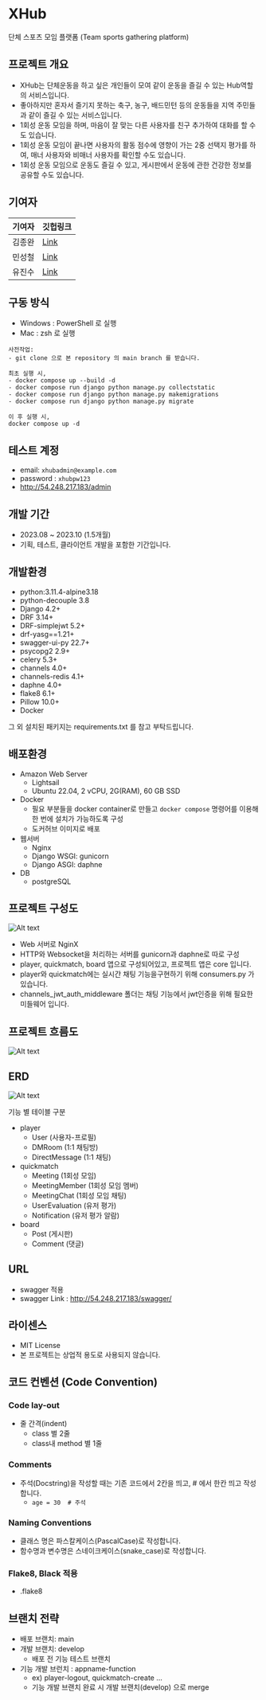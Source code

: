 # XHub
단체 스포츠 모임 플랫폼 (Team sports gathering platform)


## 프로젝트 개요
- XHub는 단체운동을 하고 싶은 개인들이 모여 같이 운동을 즐길 수 있는 Hub역할의 서비스입니다.
- 좋아하지만 혼자서 즐기지 못하는 축구, 농구, 배드민턴 등의 운동들을 지역 주민들과 같이 즐길 수 있는 서비스입니다.
- 1회성 운동 모임을 하며, 마음이 잘 맞는 다른 사용자를 친구 추가하여 대화를 할 수도 있습니다.
- 1회성 운동 모임이 끝나면 사용자의 활동 점수에 영향이 가는 2중 선택지 평가를 하여, 매너 사용자와 비매너 사용자를 확인할 수도 있습니다.
- 1회성 운동 모임으로 운동도 즐길 수 있고, 게시판에서 운동에 관한 건강한 정보를 공유할 수도 있습니다.


## 기여자
| 기여자 | 깃헙링크              |
|-------|---------------------|
| 김종완 | [Link](https://github.com/mireu-san) |
| 민성철 | [Link](https://github.com/AMinSC) |
| 유진수 | [Link](https://github.com/YuJinsoo) |


## 구동 방식
- Windows : PowerShell 로 실행
- Mac : zsh 로 실행

```
사전작업:
- git clone 으로 본 repository 의 main branch 를 받습니다.

최초 실행 시,
- docker compose up --build -d
- docker compose run django python manage.py collectstatic
- docker compose run django python manage.py makemigrations
- docker compose run django python manage.py migrate

이 후 실행 시,
docker compose up -d
```

## 테스트 계정
- email: `xhubadmin@example.com`
- password : `xhubpw123`
- http://54.248.217.183/admin 


## 개발 기간
- 2023.08 ~ 2023.10 (1.5개월)
- 기획, 테스트, 클라이언트 개발을 포함한 기간입니다.


## 개발환경
- python:3.11.4-alpine3.18
- python-decouple 3.8
- Django 4.2+
- DRF 3.14+
- DRF-simplejwt 5.2+
- drf-yasg==1.21+
- swagger-ui-py 22.7+
- psycopg2 2.9+
- celery 5.3+
- channels 4.0+
- channels-redis 4.1+
- daphne 4.0+
- flake8 6.1+
- Pillow 10.0+
- Docker

그 외 설치된 패키지는 requirements.txt 를 참고 부탁드립니다.


## 배포환경
- Amazon Web Server
    - Lightsail
    - Ubuntu 22.04, 2 vCPU, 2G(RAM), 60 GB SSD
- Docker
  - 필요 부분들을 docker container로 만들고 `docker compose` 명령어를 이용해 한 번에 설치가 가능하도록 구성
  - 도커허브 이미지로 배포
- 웹서버
  - Nginx
  - Django WSGI: gunicorn
  - Django ASGI: daphne
- DB
  - postgreSQL


## 프로젝트 구성도
![Alt text](asset/system.png)
- Web 서버로 NginX
- HTTP와 Websocket을 처리하는 서버를 gunicorn과 daphne로 따로 구성
- player, quickmatch, board 앱으로 구성되어있고, 프로젝트 앱은 core 입니다.
- player와 quickmatch에는 실시간 채팅 기능을구현하기 위해 consumers.py 가 있습니다.
- channels_jwt_auth_middleware 폴더는 채팅 기능에서 jwt인증을 위해 필요한 미들웨어 입니다.


## 프로젝트 흐름도
![Alt text](asset/flowchart.png)


## ERD
![Alt text](asset/image.png)

기능 별 테이블 구분
- player
    - User (사용자-프로필)
    - DMRoom (1:1 채팅방)
    - DirectMessage (1:1 채팅)
- quickmatch
    - Meeting (1회성 모임)
    - MeetingMember (1회성 모임 멤버)
    - MeetingChat (1회성 모임 채팅)
    - UserEvaluation (유저 평가)
    - Notification (유저 평가 알람)
- board
    - Post (게시판)
    - Comment (댓글)


## URL

- swagger 적용
- swagger Link : http://54.248.217.183/swagger/


## 라이센스
- MIT License
- 본 프로젝트는 상업적 용도로 사용되지 않습니다.


## 코드 컨벤션 (Code Convention)
### Code lay-out
- 줄 간격(indent)
    - class 별 2줄
    - class내 method 별 1줄

### Comments
- 주석(Docstring)을 작성할 때는 기존 코드에서 2칸을 띄고, # 에서 한칸 띄고 작성합니다.
    - `age = 30  # 주석`
    
### Naming Conventions
- 클래스 명은 파스칼케이스(PascalCase)로 작성합니다.
- 함수명과 변수명은 스네이크케이스(snake_case)로 작성합니다.

### Flake8, Black 적용
- .flake8


## 브랜치 전략
- 배포 브랜치: main
- 개발 브랜치: develop
    - 배포 전 기능 테스트 브랜치
- 기능 개발 브런치 : appname-function
    - ex) player-logout, quickmatch-create ...
    - 기능 개발 브랜치 완료 시 개발 브랜치(develop) 으로 merge


